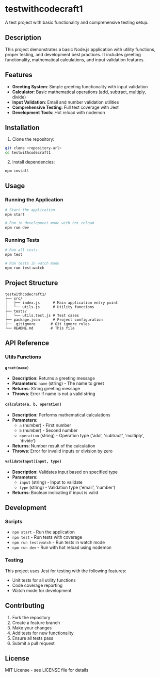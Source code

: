 # testwithcodecraft1

A test project with basic functionality and comprehensive testing setup.

## Description

This project demonstrates a basic Node.js application with utility functions, proper testing, and development best practices. It includes greeting functionality, mathematical calculations, and input validation features.

## Features

- **Greeting System**: Simple greeting functionality with input validation
- **Calculator**: Basic mathematical operations (add, subtract, multiply, divide)
- **Input Validation**: Email and number validation utilities
- **Comprehensive Testing**: Full test coverage with Jest
- **Development Tools**: Hot reload with nodemon

## Installation

1. Clone the repository:
```bash
git clone <repository-url>
cd testwithcodecraft1
```

2. Install dependencies:
```bash
npm install
```

## Usage

### Running the Application

```bash
# Start the application
npm start

# Run in development mode with hot reload
npm run dev
```

### Running Tests

```bash
# Run all tests
npm test

# Run tests in watch mode
npm run test:watch
```

## Project Structure

```
testwithcodecraft1/
├── src/
│   ├── index.js      # Main application entry point
│   └── utils.js      # Utility functions
├── tests/
│   └── utils.test.js # Test cases
├── package.json      # Project configuration
├── .gitignore       # Git ignore rules
└── README.md        # This file
```

## API Reference

### Utils Functions

#### `greet(name)`
- **Description**: Returns a greeting message
- **Parameters**: `name` (string) - The name to greet
- **Returns**: String greeting message
- **Throws**: Error if name is not a valid string

#### `calculate(a, b, operation)`
- **Description**: Performs mathematical calculations
- **Parameters**: 
  - `a` (number) - First number
  - `b` (number) - Second number
  - `operation` (string) - Operation type ('add', 'subtract', 'multiply', 'divide')
- **Returns**: Number result of the calculation
- **Throws**: Error for invalid inputs or division by zero

#### `validateInput(input, type)`
- **Description**: Validates input based on specified type
- **Parameters**:
  - `input` (string) - Input to validate
  - `type` (string) - Validation type ('email', 'number')
- **Returns**: Boolean indicating if input is valid

## Development

### Scripts

- `npm start` - Run the application
- `npm test` - Run tests with coverage
- `npm run test:watch` - Run tests in watch mode
- `npm run dev` - Run with hot reload using nodemon

### Testing

This project uses Jest for testing with the following features:
- Unit tests for all utility functions
- Code coverage reporting
- Watch mode for development

## Contributing

1. Fork the repository
2. Create a feature branch
3. Make your changes
4. Add tests for new functionality
5. Ensure all tests pass
6. Submit a pull request

## License

MIT License - see LICENSE file for details